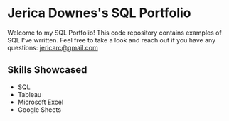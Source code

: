 # Jerica Downes's SQL Portfolio #

Welcome to my SQL Portfolio! This code repository contains examples of SQL I've wrritten. Feel free to take a look and reach out if you have any questions: 
jericarc@gmail.com

## Skills Showcased ##
* SQL
* Tableau
* Microsoft Excel
* Google Sheets
